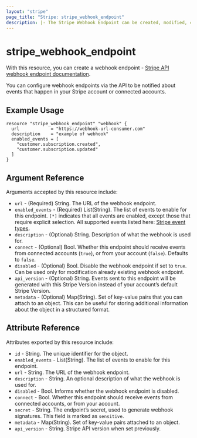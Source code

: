 ```yaml
---
layout: "stripe"
page_title: "Stripe: stripe_webhook_endpoint"
description: |- The Stripe Webhook Endpoint can be created, modified, configured and removed by this resource.
---
```


# stripe_webhook_endpoint

With this resource, you can create a webhook endpoint - [Stripe API webhook endpoint documentation](https://stripe.com/docs/api/webhook_endpoints).

You can configure webhook endpoints via the API to be notified about events that happen in your Stripe account or connected accounts.

## Example Usage

```hcl
resource "stripe_webhook_endpoint" "webhook" {
  url            = "https://webhook-url-consumer.com"
  description    = "example of webhook"
  enabled_events = [
    "customer.subscription.created", 
    "customer.subscription.updated"
  ]
}
```

## Argument Reference

Arguments accepted by this resource include:

* `url` - (Required) String. The URL of the webhook endpoint.
* `enabled_events` - (Required) List(String). The list of events to enable for this endpoint. `[*]` indicates that all events are enabled, except those that require explicit selection. All supported events listed here: [Stripe event types](https://stripe.com/docs/api/events/types).
* `description` - (Optional) String. Description of what the webhook is used for.
* `connect` - (Optional) Bool. Whether this endpoint should receive events from connected accounts (`true`), or from your account (`false`). Defaults to `false`.
* `disabled` - (Optional) Bool. Disable the webhook endpoint if set to `true`. Can be used only for modification already existing webhook endpoint.
* `api_version` - (Optional) String. Events sent to this endpoint will be generated with this Stripe Version instead of your account’s default Stripe Version.
* `metadata` - (Optional) Map(String). Set of key-value pairs that you can attach to an object. This can be useful for storing additional information about the object in a structured format.

## Attribute Reference

Attributes exported by this resource include:

* `id` - String. The unique identifier for the object.
* `enabled_events` - List(String). The list of events to enable for this endpoint.
* `url` - String. The URL of the webhook endpoint.
* `description` - String. An optional description of what the webhook is used for.
* `disabled` - Bool. Informs whether the webhook endpoint is disabled.
* `connect` - Bool. Whether this endpoint should receive events from connected accounts, or from your account.
* `secret` - String. The endpoint’s secret, used to generate webhook signatures. This field is marked as `sensitive`.
* `metadata` - Map(String). Set of key-value pairs attached to an object.
* `api_version` - String. Stripe API version when set previously.